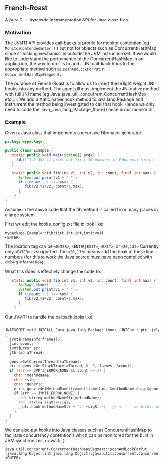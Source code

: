 ## French-Roast
A pure C++ bytecode instrumentation API for Java class files. 

### Motivation
The JVMTI API provides call-backs to profile for monitor contention (eg `MonitorContendedEnter()` ) but not for objects such as ConcurrentHashMap since its locking mechanism is outside the JVM instruction set. If we would like to understand the performance of the ConcurrentHashMap in an application, the way to do it is to add a JNI call-back hook to the appropriate method such as `scanAndLockForPut` in `ConcurrentHashMap$Segment`.

The purpose of French-Roast is to allow us to insert these light weight JNI hooks into any method. The agent.dll must implement the JNI native method with full JNI name (eg Java_java_util_concurrent_ConcurrentHashMap etc...). We add a static native hook method to java.lang.Package and instrument the method being investigated to call that hook. Hence we only need to code the Java_java_lang_Package_thook() once in our monitor dll.


### Example

Given a Java class that implements a recursive Fibonacci generator:
```Java
package mypackage;

public class Example {
   static public void main(String[] args) {
     fib(1,1,1,10) // print out first 10 numbers in Fibonacci series
   }

   static public void fib(int v1, int v2, int count, final int max) {
      System.out.print(v1 + " ");
      if ((count + 1 )<= max) {
         fib(v2,v1+v2, count+1,max);
      }
    }
}
```
Assume in the above code that the fib method is called from many places in a large system.

First we edit the hooks_config.txt file to look like:
```
mypackage.Example::fib:(int,int,int,int):void                           <ENTER>
```

The location tag can be `<ENTER>`, `<ENTER|EXIT>`, `<EXIT>`, or `<20,132>`
Currently only `<ENTER>` is supported. The `<20,132>` means add the hook at these line numbers (for this to work the Java source must have been compiled with debug information).

What this does is effectivly change the code to:
```Java
   static public void fib(int v1, int v2, int count, final int max) {
      Package.thook();  // <------------------------------------------------ hook ----------
      System.out.print(v1 + " ");
      if ((count + 1 )<= max) {
         fib(v2,v1+v2, count+1,max);
      }
    }
```

Our JVMTI to handle the callback looks like:
```C++

JNIEXPORT void JNICALL Java_java_lang_Package_thook (JNIEnv * ptr, jclass object)
{
  jvmtiFrameInfo frames[5];
  jint count;
  jvmtiError err;
  jthread aThread;

  genv->GetCurrentThread(&aThread);
  err = genv->GetStackTrace(aThread, 0, 5, frames, &count);
  if (err == JVMTI_ERROR_NONE && count >= 1) {
    char *methodName;
    char *sig;
    char *generic;
    err = genv->GetMethodName(frames[1].method, &methodName,&sig,&generic);
    if (err == JVMTI_ERROR_NONE) {
      std::string methodNameStr{methodName};
      std::string sigStr{sig};
      _rptr.hook(methodNameStr + ":" +sigStr);   // <----- send this over a Socket to server listening
    }
  }
}

```

We can also put hooks into Java classes such as ConcurrentHashMap to facilitate concurrency contention ( which can be monitored for the built in
JVM synchronized, or wait() ).
```
java.util.concurrent.ConcurrentHashMap$Segment::scanAndLockForPut:(java.lang.Object,int,java.lang.Object):java.util.concurrent.ConcurrentHashMap$HashEntry <ENTER>

```





  